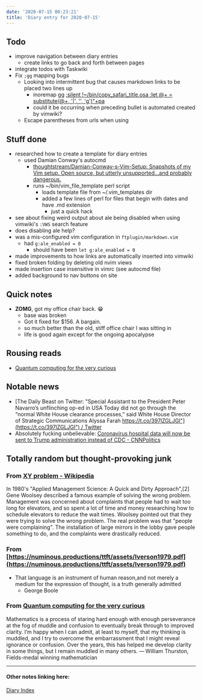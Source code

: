 ```yaml
---
date: '2020-07-15 00:23:21'
title: 'Diary entry for 2020-07-15'
---
```

## Todo
* improve navigation between diary entries
  * create links to go back and forth between pages
* integrate todos with Taskwiki
* Fix `;gg` mapping bugs
  * Looking into intermittent bug that causes markdown links to be placed two
    lines up
    * inoremap <Leader>gg [<esc>:silent !~/bin/copy_safari_title.osa <cr>:let @+ = substitute(@+, '\|', '', 'g')<cr>"+pa](/<esc>:silent-!~/bin/copy_safari_url.osa-<cr>"+pa)
    * could it be occurring when preceding bullet is automated created by
      vimwiki?
  * Escape parentheses from urls when using

## Stuff done
* researched how to create a template for diary entries
  * used Damian Conway's autocmd
    * [thoughtstream/Damian-Conway-s-Vim-Setup: Snapshots of my Vim setup. Open
      source, but utterly unsupported...and probably
      dangerous.](https://github.com/thoughtstream/Damian-Conway-s-Vim-Setup)
    * runs ~/bin/vim_file_template perl script
      * loads template file from ~/.vim_templates dir
      * added a few lines of perl for files that begin with dates and have .md
        extension
        * just a quick hack
* see about fixing weird output about ale being disabled when using vimwiki's
  `:VWS` search feature
 * does disabling ale help?
  * was a mis-configured vim configuration in `ftplugin/markdown.vim`
    * had `g:ale_enabled = 0`
      * should have been `let g:ale_enabled = 0`
* made improvements to how links are automatically inserted into vimwiki
* fixed broken folding by deleting old nvim views
* made <c-x><c-o> insertion case insensitive in vimrc (see autocmd file)
* added background to nav buttons on site

## Quick notes
* **ZOMG**, got my office chair back. 😁
  * base was broken
  * Got it fixed for $156. A bargain.
  * so much better than the old, stiff office chair I was sitting in
  * life is good again except for the ongoing apocalypse

## Rousing reads
* [Quantum computing for the very curious](https://quantum.country/qcvc)

## Notable news
* [The Daily Beast on Twitter: "Special Assistant to the President Peter Navarro’s unflinching op-ed in USA Today did not go through the “normal White House clearance processes,” said White House Director of Strategic Communications Alyssa Farah [https://t.co/397lZGLJGI"](https://t.co/397lZGLJGI") / Twitter](https://twitter.com/thedailybeast/status/1283390359943471105)
* Absolutely fucking unbelievable: [Coronavirus hospital data will now be sent to Trump administration instead of CDC - CNNPolitics](https://www.cnn.com/2020/07/14/politics/trump-administration-coronavirus-hospital-data-cdc/index.html?utm_term=link&utm_source=twCNN&utm_content=2020-07-15T10%3A30%3A07&utm_medium=social)

## Totally random but thought-provoking junk
### From [XY problem - Wikipedia](https://en.wikipedia.org/wiki/XY_problem)
In 1980's "Applied Management Science: A Quick and Dirty Approach",[2] Gene
Woolsey described a famous example of solving the wrong problem. Management was
concerned about complaints that people had to wait too long for elevators, and
so spent a lot of time and money researching how to schedule elevators to reduce
the wait times. Woolsey pointed out that they were trying to solve the wrong
problem. The real problem was that "people were complaining". The installation
of large mirrors in the lobby gave people something to do, and the complaints
were drastically reduced.

### From [https://numinous.productions/ttft/assets/Iverson1979.pdf](https://numinous.productions/ttft/assets/Iverson1979.pdf)
* That language is an instrument of human reason,and not merely a medium for the expression of thought, is a truth generally admitted
  * George Boole

### From [Quantum computing for the very curious](https://quantum.country/qcvc)
Mathematics is a process of staring hard enough with enough perseverance at the
fog of muddle and confusion to eventually break through to improved clarity. I’m
happy when I can admit, at least to myself, that my thinking is muddled, and I
try to overcome the embarrassment that I might reveal ignorance or confusion.
Over the years, this has helped me develop clarity in some things, but I remain
muddled in many others.  — William Thurston, Fields-medal winning mathematician

---
#### Other notes linking here:

[Diary Index](/diary)
